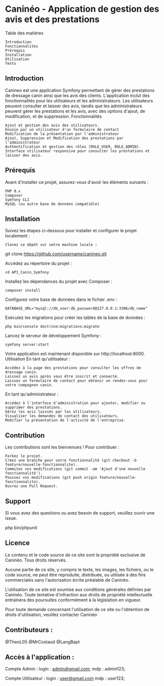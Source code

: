 # Caninéo - Application de gestion des avis et des prestations

Table des matières

    Introduction
    Fonctionnalités
    Prérequis
    Installation
    Utilisation
    Tests

## Introduction

Canineo est une application Symfony permettant de gérer des prestations de dressage canin ainsi que les avis des clients. L'application inclut des fonctionnalités pour les utilisateurs et les administrateurs. Les utilisateurs peuvent consulter et laisser des avis, tandis que les administrateurs peuvent gérer les prestations et les avis, avec des options d'ajout, de modification, et de suppression.
Fonctionnalités

    Ajout et gestion des avis des utilisateurs.
    Envoie par un utilisateur d'un formulaire de contact
    Modification de la présentation par l'administrateur
    Ajout, Suppression et Modification des prestations par l'administrateur
    Authentification et gestion des rôles (ROLE_USER, ROLE_ADMIN).
    Interface utilisateur responsive pour consulter les prestations et laisser des avis.

## Prérequis

Avant d'installer ce projet, assurez-vous d'avoir les éléments suivants :

    PHP 8.x
    Composer
    Symfony CLI
    MySQL (ou autre base de données compatible)

## Installation

Suivez les étapes ci-dessous pour installer et configurer le projet localement :

    Clonez ce dépôt sur votre machine locale :

git clone https://github.com/username/canineo.git

Accédez au répertoire du projet :

    cd AP1_Canin_Symfony

Installez les dépendances du projet avec Composer :

    composer install

Configurez votre base de données dans le fichier .env :

    DATABASE_URL="mysql://db_user:db_password@127.0.0.1:3306/db_name"

Exécutez les migrations pour créer les tables de la base de données :

    php bin/console doctrine:migrations:migrate

Lancez le serveur de développement Symfony :

    symfony server:start

Votre application est maintenant disponible sur http://localhost:8000.
Utilisation
En tant qu'utilisateur :

    Accédez à la page des prestations pour consulter les offres de dressage canin.
    Laissez un avis après vous être inscrit et connecté.
    Laissez un formulaire de contact pour obtenir un rendez-vous pour votre compagnon canin.

En tant qu'administrateur :

    Accédez à l'interface d'administration pour ajouter, modifier ou supprimer des prestations.
    Gérez les avis laissés par les utilisateurs.
    Visualiser les demandes de contact des utilisateurs.
    Modifier la présentation de l'activité de l'entreprise.

## Contribution

Les contributions sont les bienvenues ! Pour contribuer :

    Forkez le projet.
    Créez une branche pour votre fonctionnalité (git checkout -b feature/nouvelle-fonctionnalite).
    Commitez vos modifications (git commit -am 'Ajout d'une nouvelle fonctionnalité').
    Poussez vos modifications (git push origin feature/nouvelle-fonctionnalite).
    Ouvrez une Pull Request.

## Support

Si vous avez des questions ou avez besoin de support, veuillez ouvrir une issue.

php bin/phpunit

## Licence

Le contenu et le code source de ce site sont la propriété exclusive de Caninéo. Tous droits réservés.

Aucune partie de ce site, y compris le texte, les images, les fichiers, ou le code source, ne peut être reproduite, distribuée, ou utilisée à des fins commerciales sans l'autorisation écrite préalable de Caninéo.

L'utilisation de ce site est soumise aux conditions générales définies par Caninéo. Toute tentative d'infraction aux droits de propriété intellectuelle entraînera des poursuites conformément à la législation en vigueur.

Pour toute demande concernant l'utilisation de ce site ou l'obtention de droits d'utilisation, veuillez contacter Caninéo

## Contributeurs :

@TheoL05
@MrCostaud
@LangBapt

## Accès à l'application :

Compte Admin :
    login : admin@gmail.com;
    mdp : admin123;

Compte Utilisateur :
    login : user@gmail.com
    mdp : user123;
